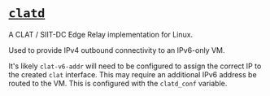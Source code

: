 # [`clatd`](https://github.com/toreanderson/clatd)

A CLAT / SIIT-DC Edge Relay implementation for Linux.

Used to provide IPv4 outbound connectivity to an IPv6-only VM.

It's likely `clat-v6-addr` will need to be configured to assign the correct IP to the created `clat` interface. This may require an additional IPv6 address be routed to the VM. This is configured with the `clatd_conf` variable.
